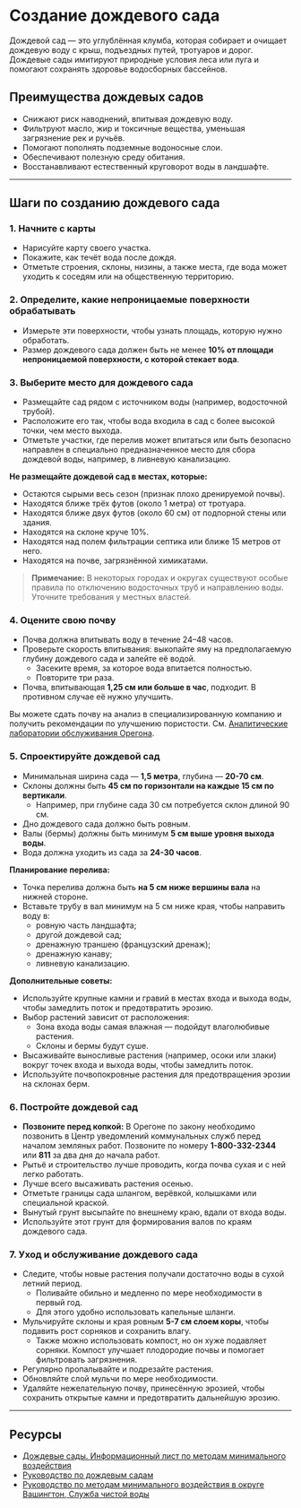 # Создание дождевого сада

Дождевой сад — это углублённая клумба, которая собирает и очищает дождевую воду с крыш, подъездных путей, тротуаров и дорог. Дождевые сады имитируют природные условия леса или луга и помогают сохранять здоровье водосборных бассейнов.

## Преимущества дождевых садов

- Снижают риск наводнений, впитывая дождевую воду.
- Фильтруют масло, жир и токсичные вещества, уменьшая загрязнение рек и ручьёв.
- Помогают пополнять подземные водоносные слои.
- Обеспечивают полезную среду обитания.
- Восстанавливают естественный круговорот воды в ландшафте.

---

## Шаги по созданию дождевого сада

### 1. Начните с карты

- Нарисуйте карту своего участка.
- Покажите, как течёт вода после дождя.
- Отметьте строения, склоны, низины, а также места, где вода может уходить к соседям или на общественную территорию.

### 2. Определите, какие непроницаемые поверхности обрабатывать

- Измерьте эти поверхности, чтобы узнать площадь, которую нужно обработать.
- Размер дождевого сада должен быть не менее **10% от площади непроницаемой поверхности, с которой стекает вода**.

### 3. Выберите место для дождевого сада

- Размещайте сад рядом с источником воды (например, водосточной трубой).
- Расположите его так, чтобы вода входила в сад с более высокой точки, чем место выхода.
- Отметьте участки, где перелив может впитаться или быть безопасно направлен в специально предназначенное место для сбора дождевой воды, например, в ливневую канализацию.

**Не размещайте дождевой сад в местах, которые:**

- Остаются сырыми весь сезон (признак плохо дренируемой почвы).
- Находятся ближе трёх футов (около 1 метра) от тротуара.
- Находятся ближе двух футов (около 60 см) от подпорной стены или здания.
- Находятся на склоне круче 10%.
- Находятся над полем фильтрации септика или ближе 15 метров от него.
- Находятся на почве, загрязнённой химикатами.

> **Примечание:** В некоторых городах и округах существуют особые правила по отключению водосточных труб и направлению воды. Уточните требования у местных властей.

### 4. Оцените свою почву

- Почва должна впитывать воду в течение 24–48 часов.
- Проверьте скорость впитывания: выкопайте яму на предполагаемую глубину дождевого сада и залейте её водой.
  - Засеките время, за которое вода впитается полностью.
  - Повторите три раза.
- Почва, впитывающая **1,25 см или больше в час**, подходит. В противном случае её нужно улучшить.

Вы можете сдать почву на анализ в специализированную компанию и получить рекомендации по улучшению пористости. См. [Аналитические лаборатории обслуживания Орегона](https://catalog.extension.oregonstate.edu/sites/catalog/files/project/pdf/em8677.pdf).

### 5. Спроектируйте дождевой сад

- Минимальная ширина сада — **1,5 метра**, глубина — **20-70 см**.
- Склоны должны быть **45 см по горизонтали на каждые 15 см по вертикали**.
  - Например, при глубине сада 30 см потребуется склон длиной 90 см.
- Дно дождевого сада должно быть ровным.
- Валы (бермы) должны быть минимум **5 см выше уровня выхода воды**.
- Вода должна уходить из сада за **24-30 часов**.

**Планирование перелива:**

- Точка перелива должна быть **на 5 см ниже вершины вала** на нижней стороне.
- Вставьте трубу в вал минимум на 5 см ниже края, чтобы направить воду в:
  - ровную часть ландшафта;
  - другой дождевой сад;
  - дренажную траншею (французский дренаж);
  - дренажную канаву;
  - ливневую канализацию.

**Дополнительные советы:**

- Используйте крупные камни и гравий в местах входа и выхода воды, чтобы замедлить поток и предотвратить эрозию.
- Выбор растений зависит от расположения:
  - Зона входа воды самая влажная — подойдут влаголюбивые растения.
  - Склоны и бермы будут суше.
- Высаживайте выносливые растения (например, осоки или злаки) вокруг точек входа и выхода воды, чтобы замедлить поток.
- Используйте почвопокровные растения для предотвращения эрозии на склонах берм.

### 6. Постройте дождевой сад

- **Позвоните перед копкой:** В Орегоне по закону необходимо позвонить в Центр уведомлений коммунальных служб перед началом земляных работ. Позвоните по номеру **1-800-332-2344** или **811** за два дня до начала работ.
- Рытьё и строительство лучше проводить, когда почва сухая и с ней легко работать.
- Лучше всего высаживать растения осенью.
- Отметьте границы сада шлангом, верёвкой, колышками или специальной краской.
- Вынутый грунт высыпайте по внешнему краю, вдали от входа воды.
- Используйте этот грунт для формирования валов по краям дождевого сада.

### 7. Уход и обслуживание дождевого сада

- Следите, чтобы новые растения получали достаточно воды в сухой летний период.
  - Поливайте обильно и медленно по мере необходимости в первый год.
  - Для этого удобно использовать капельные шланги.
- Мульчируйте склоны и края ровным **5-7 см слоем коры**, чтобы подавить рост сорняков и сохранить влагу.
  - Также можно использовать компост, но он хуже подавляет сорняки. Компост улучшает плодородие почвы и помогает фильтровать загрязнения.
- Регулярно пропалывайте и подрезайте растения.
- Обновляйте слой мульчи по мере необходимости.
- Удаляйте нежелательную почву, принесённую эрозией, чтобы сохранить открытые камни и предотвратить дальнейшую эрозию.

---

## Ресурсы

- [Дождевые сады. Информационный лист по методам минимального воздействия](https://catalog.extension.oregonstate.edu/sites/catalog/files/project/pdf/em9207.pdf)
- [Руководство по дождевым садам](https://seagrant.oregonstate.edu/sgpubs/oregon-rain-garden-guide)
- [Руководство по методам минимального воздействия в округе Вашингтон, Служба чистой воды](https://cleanwaterservices.org/development/dnc/lida/)
